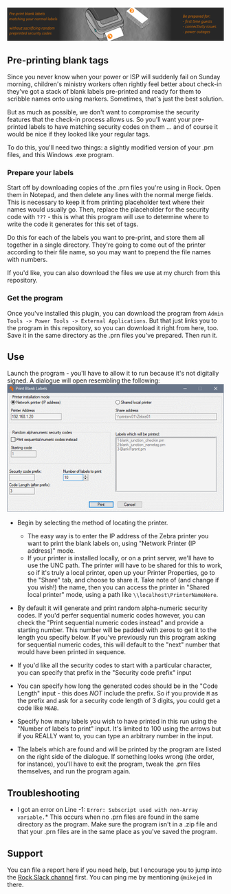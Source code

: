 ![Icon](package-icon.png?raw=true "Project Icon")
## Pre-printing blank tags
Since you never know when your power or ISP will suddenly fail on Sunday morning, children's ministry workers often rightly feel better about check-in they've got a stack of blank labels pre-printed and ready for them to scribble names onto using markers. Sometimes, that's just the best solution.

But as much as possible, we don't want to compromise the security features that the check-in process allows us. So you'll want your pre-printed labels to have matching security codes on them ... and of course it would be nice if they looked like your regular tags.

To do this, you'll need two things: a slightly modified version of your .prn files, and this Windows .exe program.

### Prepare your labels
Start off by downloading copies of the .prn files you're using in Rock. Open them in Notepad, and then delete any lines with the normal merge fields. This is necessary to keep it from printing placeholder text where their names would usually go. Then, replace the placeholder for the security code with `???` - this is what this program will use to determine where to write the code it generates for this set of tags.

Do this for each of the labels you want to pre-print, and store them all together in a single directory. They're going to come out of the printer according to their file name, so you may want to prepend the file names with numbers.

If you'd like, you can also download the files we use at my church from this repository.

### Get the program
Once you've installed this plugin, you can download the program from `Admin Tools -> Power Tools -> External Applications`. But that just links you to the program in this repository, so you can download it right from here, too. Save it in the same directory as the .prn files you've prepared. Then run it.

## Use
Launch the program - you'll have to allow it to run because it's not digitally signed. A dialogue will open resembling the following:
![Icon](screenshot.png?raw=true "Screenshot")
* Begin by selecting the method of locating the printer.
    * The easy way is to enter the IP address of the Zebra printer you want to print the blank labels on, using "Network Printer (IP address)" mode.
    * If your printer is installed locally, or on a print server, we'll have to use the UNC path. The printer will have to be shared for this to work, so if it's truly a local printer, open up your Printer Properties, go to the "Share" tab, and choose to share it. Take note of (and change if you wish!) the name, then you can access the printer in "Shared local printer" mode, using a path like `\\localhost\PrinterNameHere`.

* By default it will generate and print random alpha-numeric security codes. If you'd perfer sequential numeric codes however, you can check the "Print sequential numeric codes instead" and provide a starting number. This number will be padded with zeros to get it to the length you specify below. If you've previously run this program asking for sequential numeric codes, this will default to the "next" number that would have been printed in sequence.

* If you'd like all the security codes to start with a particular character, you can specify that prefix in the "Security code prefix" input

* You can specify how long the generated codes should be in the "Code Length" input - this does *NOT* include the prefix. So if you provide `M` as the prefix and ask for a security code length of 3 digits, you could get a code like `M6AB`.

* Specify how many labels you wish to have printed in this run using the "Number of labels to print" input. It's limited to 100 using the arrows but if you REALLY want to, you can type an arbitrary number in the input.

* The labels which are found and will be printed by the program are listed on the right side of the dialogue. If something looks wrong (the order, for instance), you'll have to exit the program, tweak the .prn files themselves, and run the program again.

## Troubleshooting
* I got an error on Line -1: `Error: Subscript used with non-Array variable.`*
This occurs when no .prn files are found in the same directory as the program. Make sure the program isn't in a .zip file and that your .prn files are in the same place as you've saved the program.

## Support
You can file a report here if you need help, but I encourage you to jump into the [Rock Slack channel](https://www.rockrms.com/slack) first. You can ping me by mentioning `@mikejed` in there.
